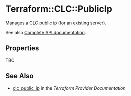 # Terraform::CLC::PublicIp

Manages a CLC public ip (for an existing server).

See also [Complete API documentation](https://www.ctl.io/api-docs/v2/#public-ip).

## Properties

TBC

## See Also

* [clc_public_ip](https://www.terraform.io/docs/providers/clc/r/public_ip.html) in the _Terraform Provider Documentation_
